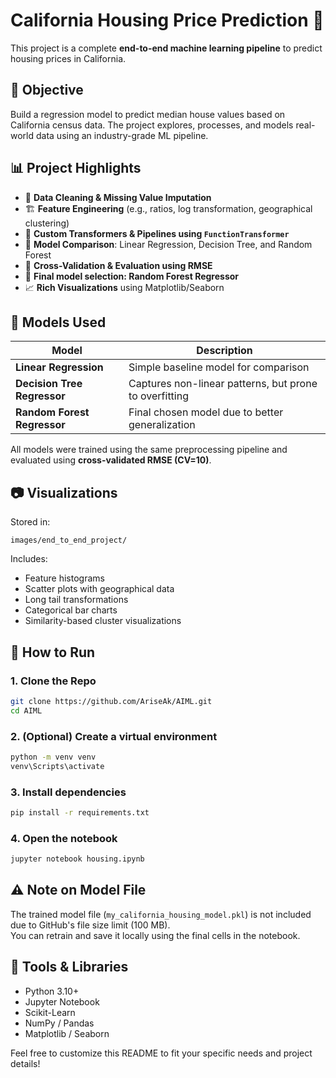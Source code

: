 # California Housing Price Prediction 🏡

This project is a complete **end-to-end machine learning pipeline** to predict housing prices in California.

## 🎯 Objective

Build a regression model to predict median house values based on California census data. The project explores, processes, and models real-world data using an industry-grade ML pipeline.

## 📊 Project Highlights

- 🧹 **Data Cleaning & Missing Value Imputation**
- 🏗️ **Feature Engineering** (e.g., ratios, log transformation, geographical clustering)
- 🔧 **Custom Transformers & Pipelines using `FunctionTransformer`**
- 🧠 **Model Comparison**: Linear Regression, Decision Tree, and Random Forest
- 🔁 **Cross-Validation & Evaluation using RMSE**
- 🌲 **Final model selection: Random Forest Regressor**
- 📈 **Rich Visualizations** using Matplotlib/Seaborn

## 🧪 Models Used

| Model                   | Description                                              |
|-------------------------|----------------------------------------------------------|
| **Linear Regression**   | Simple baseline model for comparison                     |
| **Decision Tree Regressor** | Captures non-linear patterns, but prone to overfitting    |
| **Random Forest Regressor** | Final chosen model due to better generalization            |

All models were trained using the same preprocessing pipeline and evaluated using **cross-validated RMSE (CV=10)**.

## 📷 Visualizations

Stored in:  
```
images/end_to_end_project/
```

Includes:
- Feature histograms
- Scatter plots with geographical data
- Long tail transformations
- Categorical bar charts
- Similarity-based cluster visualizations

## 🚀 How to Run

### 1. Clone the Repo
```bash
git clone https://github.com/AriseAk/AIML.git
cd AIML
```

### 2. (Optional) Create a virtual environment
```bash
python -m venv venv
venv\Scripts\activate
```

### 3. Install dependencies
```bash
pip install -r requirements.txt
```

### 4. Open the notebook
```bash
jupyter notebook housing.ipynb
```

## ⚠️ Note on Model File

The trained model file (`my_california_housing_model.pkl`) is not included due to GitHub's file size limit (100 MB).  
You can retrain and save it locally using the final cells in the notebook.

## 🧰 Tools & Libraries

- Python 3.10+
- Jupyter Notebook
- Scikit-Learn
- NumPy / Pandas
- Matplotlib / Seaborn

Feel free to customize this README to fit your specific needs and project details!
